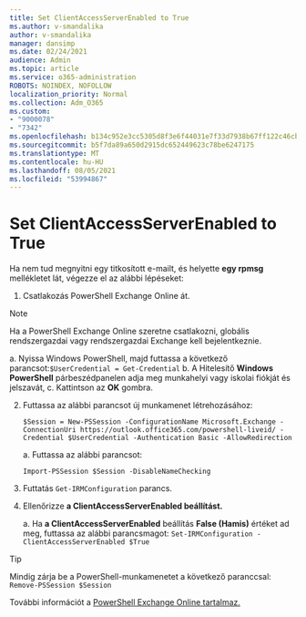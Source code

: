 ```yaml
---
title: Set ClientAccessServerEnabled to True
ms.author: v-smandalika
author: v-smandalika
manager: dansimp
ms.date: 02/24/2021
audience: Admin
ms.topic: article
ms.service: o365-administration
ROBOTS: NOINDEX, NOFOLLOW
localization_priority: Normal
ms.collection: Adm_O365
ms.custom:
- "9000078"
- "7342"
ms.openlocfilehash: b134c952e3cc5305d8f3e6f44031e7f33d7938b67ff122c46cb74bbd33cbf59e
ms.sourcegitcommit: b5f7da89a650d2915dc652449623c78be6247175
ms.translationtype: MT
ms.contentlocale: hu-HU
ms.lasthandoff: 08/05/2021
ms.locfileid: "53994867"
---
```

# <a name="set-clientaccessserverenabled-to-true"></a>Set ClientAccessServerEnabled to True

Ha nem tud megnyitni egy titkosított e-mailt, és helyette **egy rpmsg** mellékletet lát, végezze el az alábbi lépéseket:

1. Csatlakozás PowerShell Exchange Online át.

> [!NOTE]
> Ha a PowerShell Exchange Online szeretne csatlakozni, globális rendszergazdai vagy rendszergazdai Exchange kell bejelentkeznie.

   a. Nyissa Windows PowerShell, majd futtassa a következő parancsot:`$UserCredential = Get-Credential`
b. A Hitelesítő **Windows PowerShell** párbeszédpanelen adja meg munkahelyi vagy iskolai fiókját és jelszavát, c. Kattintson az **OK** gombra. 

2. Futtassa az alábbi parancsot új munkamenet létrehozásához:

    `$Session = New-PSSession -ConfigurationName Microsoft.Exchange -ConnectionUri https://outlook.office365.com/powershell-liveid/ -Credential $UserCredential -Authentication Basic -AllowRedirection`

    a. Futtassa az alábbi parancsot:
    
    `Import-PSSession $Session -DisableNameChecking`

3. Futtatás `Get-IRMConfiguration` parancs.

4. Ellenőrizze **a ClientAccessServerEnabled beállítást.** 

    a. Ha **a ClientAccessServerEnabled** beállítás **False (Hamis)** értéket ad meg, futtassa az alábbi parancsmagot: `Set-IRMConfiguration -ClientAccessServerEnabled $True`

> [!TIP]
> Mindig zárja be a PowerShell-munkamenetet a következő paranccsal: `Remove-PSSession $Session`

További információt a [PowerShell Exchange Online tartalmaz.](https://docs.microsoft.com/powershell/exchange/connect-to-exchange-online-powershell)

